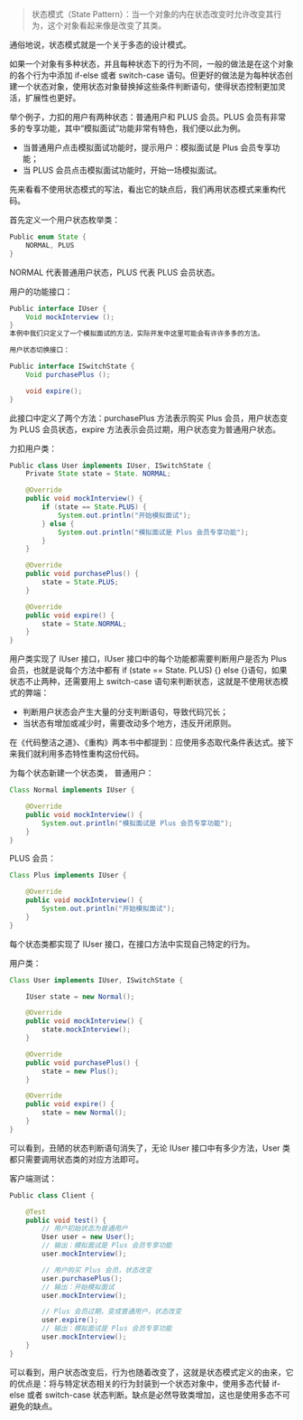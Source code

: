 > 状态模式（State Pattern）：当一个对象的内在状态改变时允许改变其行为，这个对象看起来像是改变了其类。

通俗地说，状态模式就是一个关于多态的设计模式。

如果一个对象有多种状态，并且每种状态下的行为不同，一般的做法是在这个对象的各个行为中添加 if-else 或者 switch-case 语句。但更好的做法是为每种状态创建一个状态对象，使用状态对象替换掉这些条件判断语句，使得状态控制更加灵活，扩展性也更好。

举个例子，力扣的用户有两种状态：普通用户和 PLUS 会员。PLUS 会员有非常多的专享功能，其中“模拟面试”功能非常有特色，我们便以此为例。

- 当普通用户点击模拟面试功能时，提示用户：模拟面试是 Plus 会员专享功能；
- 当 PLUS 会员点击模拟面试功能时，开始一场模拟面试。

先来看看不使用状态模式的写法，看出它的缺点后，我们再用状态模式来重构代码。

首先定义一个用户状态枚举类：

```Java
Public enum State {
    NORMAL, PLUS
}
```
NORMAL 代表普通用户状态，PLUS 代表 PLUS 会员状态。

用户的功能接口：

```Java
Public interface IUser {
    Void mockInterview ();
}
本例中我们只定义了一个模拟面试的方法，实际开发中这里可能会有许许多多的方法。

用户状态切换接口：
```

```Java
Public interface ISwitchState {
    Void purchasePlus ();

    void expire();
}
```
此接口中定义了两个方法：purchasePlus 方法表示购买 Plus 会员，用户状态变为 PLUS 会员状态，expire 方法表示会员过期，用户状态变为普通用户状态。

力扣用户类：

```Java
Public class User implements IUser, ISwitchState {
    Private State state = State. NORMAL;

    @Override
    public void mockInterview() {
        if (state == State.PLUS) {
            System.out.println("开始模拟面试");
        } else {
            System.out.println("模拟面试是 Plus 会员专享功能");
        }
    }

    @Override
    public void purchasePlus() {
        state = State.PLUS;
    }

    @Override
    public void expire() {
        state = State.NORMAL;
    }
}
```
用户类实现了 IUser 接口，IUser 接口中的每个功能都需要判断用户是否为 Plus 会员，也就是说每个方法中都有 if (state == State. PLUS) {} else {}语句，如果状态不止两种，还需要用上 switch-case 语句来判断状态，这就是不使用状态模式的弊端：

- 判断用户状态会产生大量的分支判断语句，导致代码冗长；
- 当状态有增加或减少时，需要改动多个地方，违反开闭原则。

在《代码整洁之道》、《重构》两本书中都提到：应使用多态取代条件表达式。接下来我们就利用多态特性重构这份代码。

为每个状态新建一个状态类，
普通用户：

```Java
Class Normal implements IUser {

    @Override
    public void mockInterview() {
        System.out.println("模拟面试是 Plus 会员专享功能");
    }
}

```
PLUS 会员：

```Java
Class Plus implements IUser {

    @Override
    public void mockInterview() {
        System.out.println("开始模拟面试");
    }
}
```
每个状态类都实现了 IUser 接口，在接口方法中实现自己特定的行为。

用户类：

```Java
Class User implements IUser, ISwitchState {

    IUser state = new Normal();

    @Override
    public void mockInterview() {
        state.mockInterview();
    }

    @Override
    public void purchasePlus() {
        state = new Plus();
    }

    @Override
    public void expire() {
        state = new Normal();
    }
}
```
可以看到，丑陋的状态判断语句消失了，无论 IUser 接口中有多少方法，User 类都只需要调用状态类的对应方法即可。

客户端测试：

```Java
Public class Client {

    @Test
    public void test() {
        // 用户初始状态为普通用户
        User user = new User();
        // 输出：模拟面试是 Plus 会员专享功能
        user.mockInterview();

        // 用户购买 Plus 会员，状态改变
        user.purchasePlus();
        // 输出：开始模拟面试
        user.mockInterview();

        // Plus 会员过期，变成普通用户，状态改变
        user.expire();
        // 输出：模拟面试是 Plus 会员专享功能
        user.mockInterview();
    }
}
```
可以看到，用户状态改变后，行为也随着改变了，这就是状态模式定义的由来，它的优点是：将与特定状态相关的行为封装到一个状态对象中，使用多态代替 if-else 或者 switch-case 状态判断。缺点是必然导致类增加，这也是使用多态不可避免的缺点。